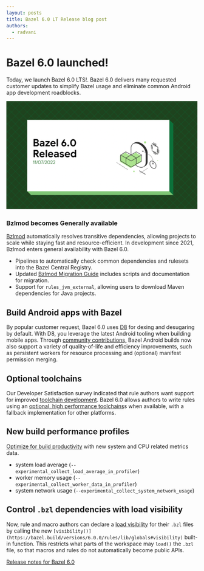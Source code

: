 ```yaml
---
layout: posts
title: Bazel 6.0 LT Release blog post
authors:
  - radvani
---
```


# Bazel 6.0 launched!

Today, we launch Bazel 6.0 LTS!. Bazel 6.0 delivers many requested customer updates to simplify Bazel usage and eliminate common Android app development roadblocks.

![Image](../images/Bazel6.0ReleaseBlogPost.png)

### Bzlmod becomes Generally available
[Bzlmod](https://bazel.build/docs/bzlmod) automatically resolves transitive dependencies, allowing projects to scale while staying fast and resource-efficient. In development since 2021, Bzlmod enters general availability with Bazel 6.0.

-   Pipelines to automatically check common dependencies and rulesets into the Bazel Central Registry.
-   Updated [Bzlmod Migration Guide](https://docs.google.com/document/d/1JtXIVnXyFZ4bmbiBCr5gsTH4-opZAFf5DMMb-54kES0/edit?usp=gmail) includes scripts and documentation for migration.
-   Support for `rules_jvm_external`, allowing users to download Maven dependencies for Java projects.
  
## Build Android apps with Bazel
By popular customer request, Bazel 6.0 uses [D8](https://developer.android.com/studio/command-line/d8) for dexing and desugaring by default. With D8, you leverage the latest Android tooling when building mobile apps. Through [community contributions,](https://github.com/bazelbuild/bazel/pulls?q=is%3Apr+is%3Aclosed+label%3Ateam-android+closed%3A2021-11-01..2022-12-02+) Bazel Android builds now also support a variety of quality-of-life and efficiency improvements, such as persistent workers for resource processing and (optional) manifest permission merging.

## Optional toolchains
Our Developer Satisfaction survey indicated that rule authors want support for improved [toolchain development](https://bazel.build/versions/6.0.0/extending/toolchains#optional-toolchains). Bazel 6.0 allows authors to write rules using an [optional, high performance toolchains](https://bazel.build/docs/toolchains#optional-toolchains)s when available, with a fallback implementation for other platforms.

## New build performance profiles
[Optimize for build productivity](https://blog.bazel.build/2022/11/15/build-performance-metrics.html) with new system and CPU related metrics data.

-   system load average (`--experimental_collect_load_average_in_profiler`)
-   worker memory usage (`--experimental_collect_worker_data_in_profiler`)
-   system network usage (`--experimental_collect_system_network_usage`)
    

## Control `.bzl` dependencies with load visibility
Now, rule and macro authors can declare a [load visibility](https://bazel.build/versions/6.0.0/concepts/visibility#load-visibility) for their `.bzl` files by calling the new `[visibility()](https://bazel.build/versions/6.0.0/rules/lib/globals#visibility)` built-in function. This restricts what parts of the workspace may `load()` the `.bzl` file, so that macros and rules do not automatically become public APIs.

[Release notes for Bazel 6.0](https://docs.google.com/document/d/1pu2ARPweOCTxPsRR8snoDtkC9R51XWRyBXeiC6Ql5so/edit#heading=h.kh1neevharzp)
